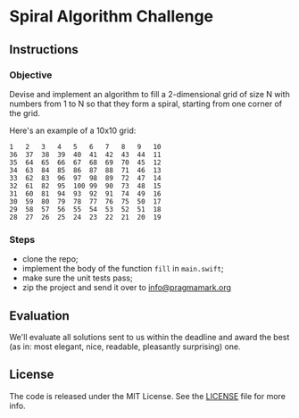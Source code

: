# Spiral Algorithm Challenge

## Instructions

### Objective

Devise and implement an algorithm to fill a 2-dimensional grid of size N
with numbers from 1 to N so that they form a spiral, starting from one corner
of the grid.

Here's an example of a 10x10 grid:

```
1   2 	3  	4  	5  	6  	7  	8  	9  	10
36	37	38	39	40	41	42	43	44	11
35	64	65	66	67	68	69	70	45	12
34	63	84	85	86	87	88	71	46	13
33	62	83	96	97	98	89	72	47	14
32	61	82	95	100	99	90	73	48	15
31	60	81	94	93	92	91	74	49	16
30	59	80	79	78	77	76	75	50	17
29	58	57	56	55	54	53	52	51	18
28	27	26	25	24	23	22	21	20	19
```

### Steps

* clone the repo;
* implement the body of the function `fill` in `main.swift`;
* make sure the unit tests pass;
* zip the project and send it over to info@pragmamark.org

## Evaluation

We'll evaluate all solutions sent to us within the deadline and award the best
(as in: most elegant, nice, readable, pleasantly surprising) one.

## License

The code is released under the MIT License. See the [LICENSE](https://github.com/pragmamark/SpiralChallenge/blob/master/LICENSE) file for more info.
